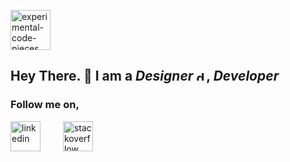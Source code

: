 
<img width="64" height="64" src="https://img.icons8.com/pieces/64/experimental-code-pieces.png" alt="experimental-code-pieces"/><h2 style="display:">Hey There. 👋 I am a *Designer* [<img width="16" height="16" src="https://img.icons8.com/officel/16/design.png" alt="design"/>](), *Developer* </h2>


<h3>Follow me on,</h3>

[<img width="48" height="48" src="https://img.icons8.com/fluency/48/linkedin.png" alt="linkedin"/>](https://www.linkedin.com/in/sahanlk/) &emsp;&emsp;
[<img width="48" height="48" src="https://img.icons8.com/color/48/stackoverflow.png" alt="stackoverflow"/>](https://stackoverflow.com/users/14561731/sahan)


